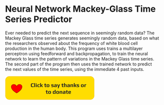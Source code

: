 # Neural Network Mackey-Glass Time Series Predictor
Ever needed to predict the next sequence in seemingly random data? The Mackey Glass time series generates seemingly random data, based on what the researchers observed about the frequency of white blood cell production in the human body. This program uses trains a multilayer perceptron using feedforward and backpropagation, to train the neural network to learn the pattern of variations in the Mackey Glass time series. The second part of the program then uses the trained network to predict the next values of the time series, using the immediate 4 past inputs.

  [![Donate](https://raw.githubusercontent.com/nav9/VCF_contacts_merger/main/gallery/thankYouDonateButton.png)](https://nrecursions.blogspot.com/2020/08/saying-thank-you.html)  
